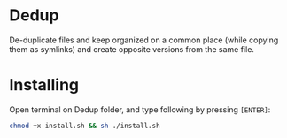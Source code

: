 # Dedup

De-duplicate files and keep organized on a common place (while copying them as symlinks) and create opposite versions from the same file.

# Installing

Open terminal on Dedup folder, and type following by pressing `[ENTER]`:

```sh
chmod +x install.sh && sh ./install.sh
```
